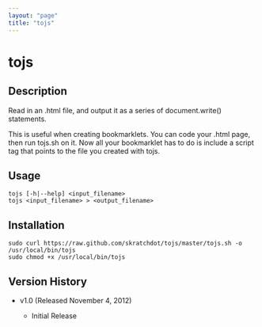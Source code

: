 ```yaml
---
layout: "page"
title: "tojs"
---
```

# tojs #

## Description ##

Read in an .html file, and output it as a series of document.write() statements.

This is useful when creating bookmarklets.  You can code your .html page, then
run tojs.sh on it. Now all your bookmarklet has to do is include a script tag
that points to the file you created with tojs.


## Usage ##

    tojs [-h|--help] <input_filename>
    tojs <input_filename> > <output_filename>


## Installation ##

    sudo curl https://raw.github.com/skratchdot/tojs/master/tojs.sh -o /usr/local/bin/tojs
    sudo chmod +x /usr/local/bin/tojs


## Version History ##

- v1.0 (Released November 4, 2012)

  - Initial Release
